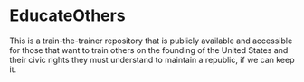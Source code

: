 # EducateOthers
This is a train-the-trainer repository that is publicly available and accessible for those that want to train others on the founding of the United States and their civic rights they must understand to maintain a republic, if we can keep it.
